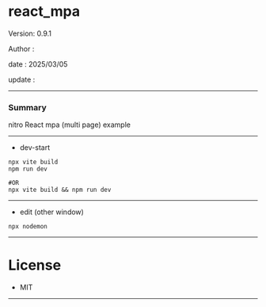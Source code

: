 # react_mpa

 Version: 0.9.1

 Author  : 

 date    : 2025/03/05  

 update  :

***
### Summary

nitro React mpa (multi page)  example

***
* dev-start

```
npx vite build
npm run dev

#OR
npx vite build && npm run dev
```

***
* edit (other window)
```
npx nodemon
```

***
# License

* MIT

***

